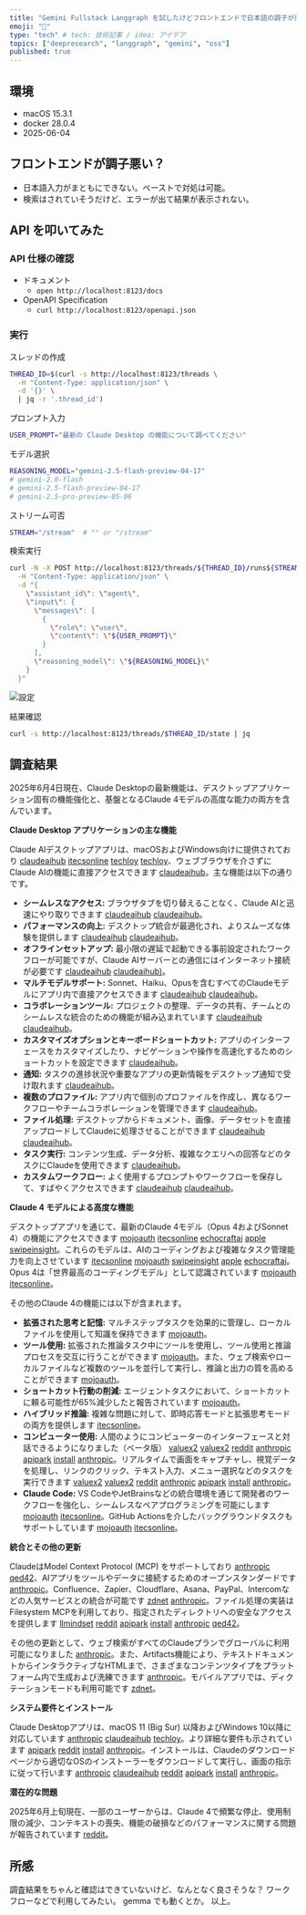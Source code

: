 ```yaml
---
title: "Gemini Fullstack Langgraph を試したけどフロントエンドで日本語の調子が悪いので API を叩いた"
emoji: "🤖"
type: "tech" # tech: 技術記事 / idea: アイデア
topics: ["deepresearch", "langgraph", "gemini", "oss"]
published: true
---
```


## 環境

- macOS 15.3.1
- docker 28.0.4
- 2025-06-04

## フロントエンドが調子悪い？

- 日本語入力がまともにできない。ペーストで対処は可能。  
- 検索はされていそうだけど、エラーが出て結果が表示されない。

## API を叩いてみた

### API 仕様の確認

- ドキュメント
    - `open http://localhost:8123/docs`
- OpenAPI Specification
    - `curl http://localhost:8123/openapi.json`

### 実行

スレッドの作成

```bash
THREAD_ID=$(curl -s http://localhost:8123/threads \
  -H "Content-Type: application/json" \
  -d '{}' \
  | jq -r '.thread_id')
```

プロンプト入力

```bash
USER_PROMPT="最新の Claude Desktop の機能について調べてください"
```

モデル選択

```bash
REASONING_MODEL="gemini-2.5-flash-preview-04-17"
# gemini-2.0-flash
# gemini-2.5-flash-preview-04-17
# gemini-2.5-pro-preview-05-06
```

ストリーム可否

```bash
STREAM="/stream"  # "" or "/stream"
```

検索実行

```bash
curl -N -X POST http://localhost:8123/threads/${THREAD_ID}/runs${STREAM} \
  -H "Content-Type: application/json" \
  -d "{
    \"assistant_id\": \"agent\",
    \"input\": {
      \"messages\": [
        {
          \"role\": \"user\",
          \"content\": \"${USER_PROMPT}\"
        }
      ],
      \"reasoning_model\": \"${REASONING_MODEL}\"
    }
  }"
```

![設定](/images/554d4a90f2dc83/deepresearch.gif)

結果確認

```bash
curl -s http://localhost:8123/threads/$THREAD_ID/state | jq
```

## 調査結果

2025年6月4日現在、Claude Desktopの最新機能は、デスクトップアプリケーション固有の機能強化と、基盤となるClaude 4モデルの高度な能力の両方を含んでいます。

**Claude Desktop アプリケーションの主な機能**

Claude AIデスクトップアプリは、macOSおよびWindows向けに提供されており [claudeaihub](https://vertexaisearch.cloud.google.com/grounding-api-redirect/AbF9wXGgG2015wt-Vmg2y--y5S1DJkHhx39A6IzK0UCRiZf8gjdMkfwu9p9lW56yttxlHnIMiYFyXEDfDTps2PrlooiDnfz532zuu08ajXtMrde-as7iiQOIZYsx2jCaf8Q_uoSj118pJv7MAeQ=) [itecsonline](https://vertexaisearch.cloud.google.com/grounding-api-redirect/AbF9wXGURdd_nAbEPggKDBa3AhF05W2pXZJn0Xoad5crAV9FMLx8YNuSxAql8Y1vWiPwRo04Y8ThbVd_jBVVPpiQ_rqVTNw5cfg-58cgCovtD02L1fn27aa644FYs3BsVS3DNSHYzwwi4G7NhgwPQZfiAWbrwjEFuBw-2lGGsHkTIh5mZDLXwQlCc8mONw0Y6d9RBNHsCYB9WRU=) [techloy](https://vertexaisearch.cloud.google.com/grounding-api-redirect/AbF9wXHyQzNHNIhBzZVBETWS53u1iHxrL-1M4LQzDLaMAPt2QuBmuYzmyY9VpKJaBfaOXjGcvFICBHVL6CLGXP29Em1RmhFpYsD_XRkHOzAOsVQlsDg4Lu6AdlYnLz_dvakyQAlJEClA0b6ogNIdaou1t3zWKCCKK3l2pHQ7pZaBRLCPl3W7w3iK2InC2jvd-JYItQ==) [techloy](https://vertexaisearch.cloud.google.com/grounding-api-redirect/AbF9wXHOLvhP0tSXnhrgDWYh66DuimlAdS69pgy7JA_miVY6IXyfLi4kQMgQ8DG7N_MWaNYI4bYxNUaKPGWHZfUjhSs5HI64Qc_ZB0wno8wgyN-z_K-ERX3Zzsk5MAKNzKTFZtn7XYhsbDxMI-nSQ-7CsnE5tzhdR-XXIdg=)、ウェブブラウザを介さずにClaude AIの機能に直接アクセスできます [claudeaihub](https://vertexaisearch.cloud.google.com/grounding-api-redirect/AbF9wXEYpjuQUOWg6Ai3QKjZsDqrtvYdgBl0lq3lRrxeRYaPnXXH48ZG-81FAbJEv2vg5tApwz64hDt_fDpF2UBZJzWQ1dN1zyOBls25vq2V77O75tS5hjts0Y7t1dqQw7BacQn2pI4i2WBrY7s=)。主な機能は以下の通りです。

*   **シームレスなアクセス:** ブラウザタブを切り替えることなく、Claude AIと迅速にやり取りできます [claudeaihub](https://vertexaisearch.cloud.google.com/grounding-api-redirect/AbF9wXEYpjuQUOWg6Ai3QKjZsDqrtvYdgBl0lq3lRrxeRYaPnXXH48ZG-81FAbJEv2vg5tApwz64hDt_fDpF2UBZJzWQ1dN1zyOBls25vq2V77O75tS5hjts0Y7t1dqQw7BacQn2pI4i2WBrY7s=) [claudeaihub](https://vertexaisearch.cloud.google.com/grounding-api-redirect/AbF9wXGgG2015wt-Vmg2y--y5S1DJkHhx39A6IzK0UCRiZf8gjdMkfwu9p9lW56yttxlHnIMiYFyXEDfDTps2PrlooiDnfz532zuu08ajXtMrde-as7iiQOIZYsx2jCaf8Q_uoSj118pJv7MAeQ=)。
*   **パフォーマンスの向上:** デスクトップ統合が最適化され、よりスムーズな体験を提供します [claudeaihub](https://vertexaisearch.cloud.google.com/grounding-api-redirect/AbF9wXEYpjuQUOWg6Ai3QKjZsDqrtvYdgBl0lq3lRrxeRYaPnXXH48ZG-81FAbJEv2vg5tApwz64hDt_fDpF2UBZJzWQ1dN1zyOBls25vq2V77O75tS5hjts0Y7t1dqQw7BacQn2pI4i2WBrY7s=) [claudeaihub](https://vertexaisearch.cloud.google.com/grounding-api-redirect/AbF9wXGgG2015wt-Vmg2y--y5S1DJkHhx39A6IzK0UCRiZf8gjdMkfwu9p9lW56yttxlHnIMiYFyXEDfDTps2PrlooiDnfz532zuu08ajXtMrde-as7iiQOIZYsx2jCaf8Q_uoSj118pJv7MAeQ=)。
*   **オフラインセットアップ:** 最小限の遅延で起動できる事前設定されたワークフローが可能ですが、Claude AIサーバーとの通信にはインターネット接続が必要です [claudeaihub](https://vertexaisearch.cloud.google.com/grounding-api-redirect/AbF9wXEYpjuQUOWg6Ai3QKjZsDqrtvYdgBl0lq3lRrxeRYaPnXXH48ZG-81FAbJEv2vg5tApwz64hDt_fDpF2UBZJzWQ1dN1zyOBls25vq2V77O75tS5hjts0Y7t1dqQw7BacQn2pI4i2WBrY7s=) [claudeaihub)](https://vertexaisearch.cloud.google.com/grounding-api-redirect/AbF9wXGgG2015wt-Vmg2y--y5S1DJkHhx39A6IzK0UCRiZf8gjdMkfwu9p9lW56yttxlHnIMiYFyXEDfDTps2PrlooiDnfz532zuu08ajXtMrde-as7iiQOIZYsx2jCaf8Q_uoSj118pJv7MAeQ=)。
*   **マルチモデルサポート:** Sonnet、Haiku、Opusを含むすべてのClaudeモデルにアプリ内で直接アクセスできます [claudeaihub](https://vertexaisearch.cloud.google.com/grounding-api-redirect/AbF9wXEYpjuQUOWg6Ai3QKjZsDqrtvYdgBl0lq3lRrxeRYaPnXXH48ZG-81FAbJEv2vg5tApwz64hDt_fDpF2UBZJzWQ1dN1zyOBls25vq2V77O75tS5hjts0Y7t1dqQw7BacQn2pI4i2WBrY7s=) [claudeaihub](https://vertexaisearch.cloud.google.com/grounding-api-redirect/AbF9wXGgG2015wt-Vmg2y--y5S1DJkHhx39A6IzK0UCRiZf8gjdMkfwu9p9lW56yttxlHnIMiYFyXEDfDTps2PrlooiDnfz532zuu08ajXtMrde-as7iiQOIZYsx2jCaf8Q_uoSj118pJv7MAeQ=)。
*   **コラボレーションツール:** プロジェクトの整理、データの共有、チームとのシームレスな統合のための機能が組み込まれています [claudeaihub](https://vertexaisearch.cloud.google.com/grounding-api-redirect/AbF9wXEYpjuQUOWg6Ai3QKjZsDqrtvYdgBl0lq3lRrxeRYaPnXXH48ZG-81FAbJEv2vg5tApwz64hDt_fDpF2UBZJzWQ1dN1zyOBls25vq2V77O75tS5hjts0Y7t1dqQw7BacQn2pI4i2WBrY7s=) [claudeaihub](https://vertexaisearch.cloud.google.com/grounding-api-redirect/AbF9wXGgG2015wt-Vmg2y--y5S1DJkHhx39A6IzK0UCRiZf8gjdMkfwu9p9lW56yttxlHnIMiYFyXEDfDTps2PrlooiDnfz532zuu08ajXtMrde-as7iiQOIZYsx2jCaf8Q_uoSj118pJv7MAeQ=)。
*   **カスタマイズオプションとキーボードショートカット:** アプリのインターフェースをカスタマイズしたり、ナビゲーションや操作を高速化するためのショートカットを設定できます [claudeaihub](https://vertexaisearch.cloud.google.com/grounding-api-redirect/AbF9wXEYpjuQUOWg6Ai3QKjZsDqrtvYdgBl0lq3lRrxeRYaPnXXH48ZG-81FAbJEv2vg5tApwz64hDt_fDpF2UBZJzWQ1dN1zyOBls25vq2V77O75tS5hjts0Y7t1dqQw7BacQn2pI4i2WBrY7s=)。
*   **通知:** タスクの進捗状況や重要なアプリの更新情報をデスクトップ通知で受け取れます [claudeaihub](https://vertexaisearch.cloud.google.com/grounding-api-redirect/AbF9wXEYpjuQUOWg6Ai3QKjZsDqrtvYdgBl0lq3lRrxeRYaPnXXH48ZG-81FAbJEv2vg5tApwz64hDt_fDpF2UBZJzWQ1dN1zyOBls25vq2V77O75tS5hjts0Y7t1dqQw7BacQn2pI4i2WBrY7s=)。
*   **複数のプロファイル:** アプリ内で個別のプロファイルを作成し、異なるワークフローやチームコラボレーションを管理できます [claudeaihub](https://vertexaisearch.cloud.google.com/grounding-api-redirect/AbF9wXEYpjuQUOWg6Ai3QKjZsDqrtvYdgBl0lq3lRrxeRYaPnXXH48ZG-81FAbJEv2vg5tApwz64hDt_fDpF2UBZJzWQ1dN1zyOBls25vq2V77O75tS5hjts0Y7t1dqQw7BacQn2pI4i2WBrY7s=)。
*   **ファイル処理:** デスクトップからドキュメント、画像、データセットを直接アップロードしてClaudeに処理させることができます [claudeaihub](https://vertexaisearch.cloud.google.com/grounding-api-redirect/AbF9wXEYpjuQUOWg6Ai3QKjZsDqrtvYdgBl0lq3lRrxeRYaPnXXH48ZG-81FAbJEv2vg5tApwz64hDt_fDpF2UBZJzWQ1dN1zyOBls25vq2V77O75tS5hjts0Y7t1dqQw7BacQn2pI4i2WBrY7s=) [claudeaihub](https://vertexaisearch.cloud.google.com/grounding-api-redirect/AbF9wXGgG2015wt-Vmg2y--y5S1DJkHhx39A6IzK0UCRiZf8gjdMkfwu9p9lW56yttxlHnIMiYFyXEDfDTps2PrlooiDnfz532zuu08ajXtMrde-as7iiQOIZYsx2jCaf8Q_uoSj118pJv7MAeQ=)。
*   **タスク実行:** コンテンツ生成、データ分析、複雑なクエリへの回答などのタスクにClaudeを使用できます [claudeaihub](https://vertexaisearch.cloud.google.com/grounding-api-redirect/AbF9wXEYpjuQUOWg6Ai3QKjZsDqrtvYdgBl0lq3lRrxeRYaPnXXH48ZG-81FAbJEv2vg5tApwz64hDt_fDpF2UBZJzWQ1dN1zyOBls25vq2V77O75tS5hjts0Y7t1dqQw7BacQn2pI4i2WBrY7s=)。
*   **カスタムワークフロー:** よく使用するプロンプトやワークフローを保存して、すばやくアクセスできます [claudeaihub](https://vertexaisearch.cloud.google.com/grounding-api-redirect/AbF9wXEYpjuQUOWg6Ai3QKjZsDqrtvYdgBl0lq3lRrxeRYaPnXXH48ZG-81FAbJEv2vg5tApwz64hDt_fDpF2UBZJzWQ1dN1zyOBls25vq2V77O75tS5hjts0Y7t1dqQw7BacQn2pI4i2WBrY7s=) [claudeaihub](https://vertexaisearch.cloud.google.com/grounding-api-redirect/AbF9wXGgG2015wt-Vmg2y--y5S1DJkHhx39A6IzK0UCRiZf8gjdMkfwu9p9lW56yttxlHnIMiYFyXEDfDTps2PrlooiDnfz532zuu08ajXtMrde-as7iiQOIZYsx2jCaf8Q_uoSj118pJv7MAeQ=)。

**Claude 4 モデルによる高度な機能**

デスクトップアプリを通じて、最新のClaude 4モデル（Opus 4およびSonnet 4）の機能にアクセスできます [mojoauth](https://vertexaisearch.cloud.google.com/grounding-api-redirect/AbF9wXGQUHkTL4nWIbAmWjgX8pHeo8mBnaOhKfI_ffl2_bKZTkGwIePF8EPoYBX26G5m5FWLnPvfYMkyQ40kreoDZ-e7GyEAv_4yC5E8u0GISxEEzOoV-gCjx2D_AHs6o6Im3_pBhc6G7KXfXtJjCDoGWVyrjH3QSHgXNGaefJIwIfHf1WitkE8A7IQr6g==) [itecsonline](https://vertexaisearch.cloud.google.com/grounding-api-redirect/AbF9wXGQfj3vf-SxJh1DuQuIHJhtTWv17uL7xHpxwlqmGGz5CyZbrjwZUGUeDUIKzCdhGLPljTi4GYUz6Xgh2dxL9D2DH7Xa7714dkR3_bFiwCulQ7CfgLyCAq8ri5QlYGkMInjIFISbYCljW1OAcA==) [echocraftai](https://vertexaisearch.cloud.google.com/grounding-api-redirect/AbF9wXHKmkzet7ucjCh0IglPnX7IVCtPwnjFLsS6m1qliuQymUMB-owPmkmTWfZDuBGfda4jtvqa11X-g5DGNUGqH8KYGh0U499S4G8xTEp1TRl0q0IPYjWmEBe-v_qk05uX2dYppGc9ZMqzX9WHZb95Rxk5eyq0lXQSCB99ndqO) [apple](https://vertexaisearch.cloud.google.com/grounding-api-redirect/AbF9wXGLMHqX3w3NnAMuwSoQiGN5uPXvbC20-oAFjVbKDQ4ZRWS1Dn9VChrXjkOBBLIAnaBPhqQqvG-zDcSRjgozdGxW5knHI3THKlyP-repmnEsbKSBNsYEmiOhBflyYkYipwAK831VjGmyb-7KWXh_Io6IVpvlPV0HrUz_) [swipeinsight](https://vertexaisearch.cloud.google.com/grounding-api-redirect/AbF9wXGDLfYhbgwBTELnqTWlA_1lY6xoFLDW7_wuRxRmOKJWmqXqUdtT7AIjnwBL0ArdYQknGkP4f_37KEbzU9L69JRSWODO7jTTBj9O19uiCUZVfMMXUVoxpSEFKjcPolNCbuYK8vOWSA==)。これらのモデルは、AIのコーディングおよび複雑なタスク管理能力を向上させています [itecsonline](https://vertexaisearch.cloud.google.com/grounding-api-redirect/AbF9wXGQfj3vf-SxJh1DuQuIHJhtTWv17uL7xHpxwlqmGGz5CyZbrjwZUGUeDUIKzCdhGLPljTi4GYUz6Xgh2dxL9D2DH7Xa7714dkR3_bFiwCulQ7CfgLyCAq8ri5QlYGkMInjIFISbYCljW1OAcA==) [mojoauth](https://vertexaisearch.cloud.google.com/grounding-api-redirect/AbF9wXGQUHkTL4nWIbAmWjgX8pHeo8mBnaOhKfI_ffl2_bKZTkGwIePF8EPoYBX26G5m5FWLnPvfYMkyQ40kreoDZ-e7GyEAv_4yC5E8u0GISxEEzOoV-gCjx2D_AHs6o6Im3_pBhc6G7KXfXtJjCDoGWVyrjH3QSHgXNGaefJIwIfHf1WitkE8A7IQr6g==) [swipeinsight](https://vertexaisearch.cloud.google.com/grounding-api-redirect/AbF9wXGDLfYhbgwBTELnqTWlA_1lY6xoFLDW7_wuRxRmOKJWmqXqUdtT7AIjnwBL0ArdYQknGkP4f_37KEbzU9L69JRSWODO7jTTBj9O19uiCUZVfMMXUVoxpSEFKjcPolNCbuYK8vOWSA==) [apple](https://vertexaisearch.cloud.google.com/grounding-api-redirect/AbF9wXGLMHqX3w3NnAMuwSoQiGN5uPXvbC20-oAFjVbKDQ4ZRWS1Dn9VChrXjkOBBLIAnaBPhqQqvG-zDcSRjgozdGxW5knHI3THKlyP-repmnEsbKSBNsYEmiOhBflyYkYipwAK831VjGmyb-7KWXh_Io6IVpvlPV0HrUz_) [echocraftai](https://vertexaisearch.cloud.google.com/grounding-api-redirect/AbF9wXHKmkzet7ucjCh0IglPnX7IVCtPwnjFLsS6m1qliuQymUMB-owPmkmTWfZDuBGfda4jtvqa11X-g5DGNUGqH8KYGh0U499S4G8xTEp1TRl0q0IPYjWmEBe-v_qk05uX2dYppGc9ZMqzX9WHZb95Rxk5eyq0lXQSCB99ndqO)。Opus 4は「世界最高のコーディングモデル」として認識されています [mojoauth](https://vertexaisearch.cloud.google.com/grounding-api-redirect/AbF9wXGQUHkTL4nWIbAmWjgX8pHeo8mBnaOhKfI_ffl2_bKZTkGwIePF8EPoYBX26G5m5FWLnPvfYMkyQ40kreoDZ-e7GyEAv_4yC5E8u0GISxEEzOoV-gCjx2D_AHs6o6Im3_pBhc6G7KXfXtJjCDoGWVyrjH3QSHgXNGaefJIwIfHf1WitkE8A7IQr6g==) [itecsonline](https://vertexaisearch.cloud.google.com/grounding-api-redirect/AbF9wXGQfj3vf-SxJh1DuQuIHJhtTWv17uL7xHpxwlqmGGz5CyZbrjwZUGUeDUIKzCdhGLPljTi4GYUz6Xgh2dxL9D2DH7Xa7714dkR3_bFiwCulQ7CfgLyCAq8ri5QlYGkMInjIFISbYCljW1OAcA==)。

その他のClaude 4の機能には以下が含まれます。

*   **拡張された思考と記憶:** マルチステップタスクを効果的に管理し、ローカルファイルを使用して知識を保持できます [mojoauth](https://vertexaisearch.cloud.google.com/grounding-api-redirect/AbF9wXGQUHkTL4nWIbAmWjgX8pHeo8mBnaOhKfI_ffl2_bKZTkGwIePF8EPoYBX26G5m5FWLnPvfYMkyQ40kreoDZ-e7GyEAv_4yC5E8u0GISxEEzOoV-gCjx2D_AHs6o6Im3_pBhc6G7KXfXtJjCDoGWVyrjH3QSHgXNGaefJIwIfHf1WitkE8A7IQr6g==)。
*   **ツール使用:** 拡張された推論タスク中にツールを使用し、ツール使用と推論プロセスを交互に行うことができます [mojoauth](https://vertexaisearch.cloud.google.com/grounding-api-redirect/AbF9wXGQUHkTL4nWIbAmWjgX8pHeo8mBnaOhKfI_ffl2_bKZTkGwIePF8EPoYBX26G5m5FWLnPvfYMkyQ40kreoDZ-e7GyEAv_4yC5E8u0GISxEEzOoV-gCjx2D_AHs6o6Im3_pBhc6G7KXfXtJjCDoGWVyrjH3QSHgXNGaefJIwIfHf1WitkE8A7IQr6g==)。また、ウェブ検索やローカルファイルなど複数のツールを並行して実行し、推論と出力の質を高めることができます [mojoauth](https://vertexaisearch.cloud.google.com/grounding-api-redirect/AbF9wXGQUHkTL4nWIbAmWjgX8pHeo8mBnaOhKfI_ffl2_bKZTkGwIePF8EPoYBX26G5m5FWLnPvfYMkyQ40kreoDZ-e7GyEAv_4yC5E8u0GISxEEzOoV-gCjx2D_AHs6o6Im3_pBhc6G7KXfXtJjCDoGWVyrjH3QSHgXNGaefJIwIfHf1WitkE8A7IQr6g==)。
*   **ショートカット行動の削減:** エージェントタスクにおいて、ショートカットに頼る可能性が65%減少したと報告されています [mojoauth](https://vertexaisearch.cloud.google.com/grounding-api-redirect/AbF9wXGQUHkTL4nWIbAmWjgX8pHeo8mBnaOhKfI_ffl2_bKZTkGwIePF8EPoYBX26G5m5FWLnPvfYMkyQ40kreoDZ-e7GyEAv_4yC5E8u0GISxEEzOoV-gCjx2D_AHs6o6Im3_pBhc6G7KXfXtJjCDoGWVyrjH3QSHgXNGaefJIwIfHf1WitkE8A7IQr6g==)。
*   **ハイブリッド推論:** 複雑な問題に対して、即時応答モードと拡張思考モードの両方を提供します [itecsonline](https://vertexaisearch.cloud.google.com/grounding-api-redirect/AbF9wXGQfj3vf-SxJh1DuQuIHJhtTWv17uL7xHpxwlqmGGz5CyZbrjwZUGUeDUIKzCdhGLPljTi4GYUz6Xgh2dxL9D2DH7Xa7714dkR3_bFiwCulQ7CfgLyCAq8ri5QlYGkMInjIFISbYCljW1OAcA==)。
*   **コンピューター使用:** 人間のようにコンピューターのインターフェースと対話できるようになりました（ベータ版） [valuex2](https://vertexaisearch.cloud.google.com/grounding-api-redirect/AbF9wXH4lWI7BwqFK1N3Sz0jq4OU2osjBLYUXf6r-W7F7Fz7ahUOOttcLiPxL5woPYwOYUQiLB5QWNGw8i16Yyey1-Jj14WFvZCTZi5WgpxqL7MJ3sbx29CHyTehriSkbQ8ZkisjbebWR2Ktr7pv8RyAKiZioB8_NuB2--k-dpgyxTAjXXXzvwXVzceH-A==) [valuex2](https://vertexaisearch.cloud.google.com/grounding-api-redirect/AbF9wXGgG2015wt-Vmg2y--y5S1DJkHhx39A6IzK0UCRiZf8gjdMkfwu9p9lW56yttxlHnIMiYFyXEDfDTps2PrlooiDnfz532zuu08ajXtMrde-as7iiQOIZYsx2jCaf8Q_uoSj118pJv7MAeQ=2) [reddit](https://vertexaisearch.cloud.google.com/grounding-api-redirect/AbF9wXEuXQlBm8eK6wzIgag99GOeiPqMGUGy6B0OEAzv2PsU2CRfHps4gqDIrjyLvT2TA_Qy4wsKBv12CDqmxq91TeGBMavUxgHcxy11OWivPpOqvbGblE5pQ_fZa6mGqm1jnUsDJhzU8Nkt3VfdlgAAAPv_odTmvswLufXok7ENSKOe3MSdMPWkMwg1S-lz2OF84ovLDFHrr_Y69Kde5Kw6P3Y=) [anthropic](https://vertexaisearch.cloud.google.com/grounding-api-redirect/AbF9wXGgG2015wt-Vmg2y--y5S1DJkHhx39A6IzK0UCRiZf8gjdMkfwu9p9lW56yttxlHnIMiYFyXEDfDTps2PrlooiDnfz532zuu08ajXtMrde-as7iiQOIZYsx2jCaf8Q_uoSj118pJv7MAeQ=0) [apipark](https://vertexaisearch.cloud.google.com/grounding-api-redirect/AbF9wXGpnC3onMgRV8nUiN1i8hS8kyv1LFPn4vPRjndHnyArLGCmcZzZ0gaS-rG828eKwlr_KqHF2NxPGbAqdwhzekXD7-4KdMxoq1O8cmdEI3XxOKjMYZTgVNiA8pXAR5QpCezpu3GLAYxiKZDjJEXyOWzQCR_QNNT8BiMVzVxYDs25V1rNUiFso2Mh6Gg05_hWEMyamy4MRPFSGsFQr9RCdmHwxQec-poskQ==) [install](https://vertexaisearch.cloud.google.com/grounding-api-redirect/AbF9wXE3DKFKw0uvrsFidg4rNO5VXak7xDpDw6_ueBtbXvSS-iAQ9c-FATgveXpekck5AOZTrblxfTfkxPkBEvRFlwUiSJzjNDKj2PfByU09HJIrgWGRJxIvk_0HZ8DmGvwxZ-OgX3DqZBFN1ZfHpg==) [anthropic](https://vertexaisearch.cloud.google.com/grounding-api-redirect/AbF9wXHoTUfU1X7PBC_aiKgE-J_CR-S7xgYpj5REU2X1BU7cqvrnsmRYqPZEYpeKPecQstQ19sxYQZDIZ1NQ1NbU9r900Av-AvfBM6xtXDSJ1bf2IpOe3ufabRm9dIUDcOfvUZBvM7w0j8UlXnSfi7GGgmbQS_k=)。リアルタイムで画面をキャプチャし、視覚データを処理し、リンクのクリック、テキスト入力、メニュー選択などのタスクを実行できます [valuex2](https://vertexaisearch.cloud.google.com/grounding-api-redirect/AbF9wXH4lWI7BwqFK1N3Sz0jq4OU2osjBLYUXf6r-W7F7Fz7ahUOOttcLiPxL5woPYwOYUQiLB5QWNGw8i16Yyey1-Jj14WFvZCTZi5WgpxqL7MJ3sbx29CHyTehriSkbQ8ZkisjbebWR2Ktr7pv8RyAKiZioB8_NuB2--k-dpgyxTAjXXXzvwXVzceH-A==) [valuex2](https://vertexaisearch.cloud.google.com/grounding-api-redirect/AbF9wXGgG2015wt-Vmg2y--y5S1DJkHhx39A6IzK0UCRiZf8gjdMkfwu9p9lW56yttxlHnIMiYFyXEDfDTps2PrlooiDnfz532zuu08ajXtMrde-as7iiQOIZYsx2jCaf8Q_uoSj118pJv7MAeQ=2) [reddit](https://vertexaisearch.cloud.google.com/grounding-api-redirect/AbF9wXEuXQlBm8eK6wzIgag99GOeiPqMGUGy6B0OEAzv2PsU2CRfHps4gqDIrjyLvT2TA_Qy4wsKBv12CDqmxq91TeGBMavUxgHcxy11OWivPpOqvbGblE5pQ_fZa6mGqm1jnUsDJhzU8Nkt3VfdlgAAAPv_odTmvswLufXok7ENSKOe3MSdMPWkMwg1S-lz2OF84ovLDFHrr_Y69Kde5Kw6P3Y=) [anthropic](https://vertexaisearch.cloud.google.com/grounding-api-redirect/AbF9wXGgG2015wt-Vmg2y--y5S1DJkHhx39A6IzK0UCRiZf8gjdMkfwu9p9lW56yttxlHnIMiYFyXEDfDTps2PrlooiDnfz532zuu08ajXtMrde-as7iiQOIZYsx2jCaf8Q_uoSj118pJv7MAeQ=0) [apipark](https://vertexaisearch.cloud.google.com/grounding-api-redirect/AbF9wXGpnC3onMgRV8nUiN1i8hS8kyv1LFPn4vPRjndHnyArLGCmcZzZ0gaS-rG828eKwlr_KqHF2NxPGbAqdwhzekXD7-4KdMxoq1O8cmdEI3XxOKjMYZTgVNiA8pXAR5QpCezpu3GLAYxiKZDjJEXyOWzQCR_QNNT8BiMVzVxYDs25V1rNUiFso2Mh6Gg05_hWEMyamy4MRPFSGsFQr9RCdmHwxQec-poskQ==) [install](https://vertexaisearch.cloud.google.com/grounding-api-redirect/AbF9wXE3DKFKw0uvrsFidg4rNO5VXak7xDpDw6_ueBtbXvSS-iAQ9c-FATgveXpekck5AOZTrblxfTfkxPkBEvRFlwUiSJzjNDKj2PfByU09HJIrgWGRJxIvk_0HZ8DmGvwxZ-OgX3DqZBFN1ZfHpg==) [anthropic](https://vertexaisearch.cloud.google.com/grounding-api-redirect/AbF9wXHoTUfU1X7PBC_aiKgE-J_CR-S7xgYpj5REU2X1BU7cqvrnsmRYqPZEYpeKPecQstQ19sxYQZDIZ1NQ1NbU9r900Av-AvfBM6xtXDSJ1bf2IpOe3ufabRm9dIUDcOfvUZBvM7w0j8UlXnSfi7GGgmbQS_k=)。
*   **Claude Code:** VS CodeやJetBrainsなどの統合環境を通じて開発者のワークフローを強化し、シームレスなペアプログラミングを可能にします [mojoauth](https://vertexaisearch.cloud.google.com/grounding-api-redirect/AbF9wXGQUHkTL4nWIbAmWjgX8pHeo8mBnaOhKfI_ffl2_bKZTkGwIePF8EPoYBX26G5m5FWLnPvfYMkyQ40kreoDZ-e7GyEAv_4yC5E8u0GISxEEzOoV-gCjx2D_AHs6o6Im3_pBhc6G7KXfXtJjCDoGWVyrjH3QSHgXNGaefJIwIfHf1WitkE8A7IQr6g==) [itecsonline](https://vertexaisearch.cloud.google.com/grounding-api-redirect/AbF9wXGQfj3vf-SxJh1DuQuIHJhtTWv17uL7xHpxwlqmGGz5CyZbrjwZUGUeDUIKzCdhGLPljTi4GYUz6Xgh2dxL9D2DH7Xa7714dkR3_bFiwCulQ7CfgLyCAq8ri5QlYGkMInjIFISbYCljW1OAcA==)。GitHub Actionsを介したバックグラウンドタスクもサポートしています [mojoauth](https://vertexaisearch.cloud.google.com/grounding-api-redirect/AbF9wXGQUHkTL4nWIbAmWjgX8pHeo8mBnaOhKfI_ffl2_bKZTkGwIePF8EPoYBX26G5m5FWLnPvfYMkyQ40kreoDZ-e7GyEAv_4yC5E8u0GISxEEzOoV-gCjx2D_AHs6o6Im3_pBhc6G7KXfXtJjCDoGWVyrjH3QSHgXNGaefJIwIfHf1WitkE8A7IQr6g==) [itecsonline](https://vertexaisearch.cloud.google.com/grounding-api-redirect/AbF9wXGQfj3vf-SxJh1DuQuIHJhtTWv17uL7xHpxwlqmGGz5CyZbrjwZUGUeDUIKzCdhGLPljTi4GYUz6Xgh2dxL9D2DH7Xa7714dkR3_bFiwCulQ7CfgLyCAq8ri5QlYGkMInjIFISbYCljW1OAcA==)。

**統合とその他の更新**

ClaudeはModel Context Protocol (MCP) をサポートしており [anthropic](https://vertexaisearch.cloud.google.com/grounding-api-redirect/AbF9wXGBWRG4FEMzeMUUE3Q02c8XDI49d_1W5Z_MMSZaYpZYK1_Ne8JV4nF6azaegj5CaPF6CosvpurUwq25GvXRV2hONSPsSI73-KjF7jSR4smOB-RdFGzDf2CPS3DqWkxLrVTTZ74DNBq1ckwTeLR9pBxJ35mdXiq4B69MG7MYY5TtKuIwCz-hBmSH6cVux6TjdiA3bHulafJQ7A5LAnRcUHVt6dv7hJXScx52PCoS_a_IF95tpVY1IoIvET5oEZoRQ-cN1ZjB4lU94r1XmjR9Kvn_gLKj_BRhyksVZ9JDbb58T0Vb7IgCo_WyI24T8ekhCyXlG0Rbi2JjpG_wbljMsRlRLZkG9_1rV-40PpOASKJBqYZjW2Y=) [qed42](https://vertexaisearch.cloud.google.com/grounding-api-redirect/AbF9wXFGDKNtpxcPEdoKrlPtKrXnCciNNOnr5BDwDdlcUiE9o_jQmph2jYkHmfVo40X75XY548bGcw865GomZQJwbkiQwKMAhERY8I-HLsvoBURFZdGQceUKNEF-xuU0eSYj5KthOBnm-iAf_-9qd_kcG3ULbDXzJmHQ7i6n2aJvCWmIXy6qybWRw4ADIgDuwPc=)、AIアプリをツールやデータに接続するためのオープンスタンダードです [anthropic](https://vertexaisearch.cloud.google.com/grounding-api-redirect/AbF9wXGBWRG4FEMzeMUUE3Q02c8XDI49d_1W5Z_MMSZaYpZYK1_Ne8JV4nF6azaegj5CaPF6CosvpurUwq25GvXRV2hONSPsSI73-KjF7jSR4smOB-RdFGzDf2CPS3DqWkxLrVTTZ74DNBq1ckwTeLR9pBxJ35mdXiq4B69MG7MYY5TtKuIwCz-hBmSH6cVux6TjdiA3bHulafJQ7A5LAnRcUHVt6dv7hJXScx52PCoS_a_IF95tpVY1IoIvET5oEZoRQ-cN1ZjB4lU94r1XmjR9Kvn_gLKj_BRhyksVZ9JDbb58T0Vb7IgCo_WyI24T8ekhCyXlG0Rbi2JjpG_wbljMsRlRLZkG9_1rV-40PpOASKJBqYZjW2Y=)。Confluence、Zapier、Cloudflare、Asana、PayPal、Intercomなどの人気サービスとの統合が可能です [zdnet](https://vertexaisearch.cloud.google.com/grounding-api-redirect/AbF9wXEa1AtNSW5granq41WdLz3q0Ey-NyhoFTGYFmyBv-Lc34SqY72JRZE8Rx6YrIRW5AvaW5FD29zEbXPwQaixLXOu5rbIgwg4wV3VdfrjtIDSm-C8ySedSWSkhNmhp6NkSlsaPuWyIqlB5OoikjEOvafVW326UiZ8wT0F0XVOZSPnCmEe0tuE5rxAvxGqpT-OPuEWez_xBl08ZAzeEwwPlSX9RUeP) [anthropic](https://vertexaisearch.cloud.google.com/grounding-api-redirect/AbF9wXGBWRG4FEMzeMUUE3Q02c8XDI49d_1W5Z_MMSZaYpZYK1_Ne8JV4nF6azaegj5CaPF6CosvpurUwq25GvXRV2hONSPsSI73-KjF7jSR4smOB-RdFGzDf2CPS3DqWkxLrVTTZ74DNBq1ckwTeLR9pBxJ35mdXiq4B69MG7MYY5TtKuIwCz-hBmSH6cVux6TjdiA3bHulafJQ7A5LAnRcUHVt6dv7hJXScx52PCoS_a_IF95tpVY1IoIvET5oEZoRQ-cN1ZjB4lU94r1XmjR9Kvn_gLKj_BRhyksVZ9JDbb58T0Vb7IgCo_WyI24T8ekhCyXlG0Rbi2JjpG_wbljMsRlRLZkG9_1rV-40PpOASKJBqYZjW2Y=)。ファイル処理の実装はFilesystem MCPを利用しており、指定されたディレクトリへの安全なアクセスを提供します [llmindset](https://vertexaisearch.cloud.google.com/grounding-api-redirect/AbF9wXGgG2015wt-Vmg2y--y5S1DJkHhx39A6IzK0UCRiZf8gjdMkfwu9p9lW56yttxlHnIMiYFyXEDfDTps2PrlooiDnfz532zuu08ajXtMrde-as7iiQOIZYsx2jCaf8Q_uoSj118pJv7MAeQ=1) [reddit](https://vertexaisearch.cloud.google.com/grounding-api-redirect/AbF9wXEuXQlBm8eK6wzIgag99GOeiPqMGUGy6B0OEAzv2PsU2CRfHps4gqDIrjyLvT2TA_Qy4wsKBv12CDqmxq91TeGBMavUxgHcxy11OWivPpOqvbGblE5pQ_fZa6mGqm1jnUsDJhzU8Nkt3VfdlgAAAPv_odTmvswLufXok7ENSKOe3MSdMPWkMwg1S-lz2OF84ovLDFHrr_Y69Kde5Kw6P3Y=) [apipark](https://vertexaisearch.cloud.google.com/grounding-api-redirect/AbF9wXGpnC3onMgRV8nUiN1i8hS8kyv1LFPn4vPRjndHnyArLGCmcZzZ0gaS-rG828eKwlr_KqHF2NxPGbAqdwhzekXD7-4KdMxoq1O8cmdEI3XxOKjMYZTgVNiA8pXAR5QpCezpu3GLAYxiKZDjJEXyOWzQCR_QNNT8BiMVzVxYDs25V1rNUiFso2Mh6Gg05_hWEMyamy4MRPFSGsFQr9RCdmHwxQec-poskQ==) [install](https://vertexaisearch.cloud.google.com/grounding-api-redirect/AbF9wXE3DKFKw0uvrsFidg4rNO5VXak7xDpDw6_ueBtbXvSS-iAQ9c-FATgveXpekck5AOZTrblxfTfkxPkBEvRFlwUiSJzjNDKj2PfByU09HJIrgWGRJxIvk_0HZ8DmGvwxZ-OgX3DqZBFN1ZfHpg==) [anthropic](https://vertexaisearch.cloud.google.com/grounding-api-redirect/AbF9wXHoTUfU1X7PBC_aiKgE-J_CR-S7xgYpj5REU2X1BU7cqvrnsmRYqPZEYpeKPecQstQ19sxYQZDIZ1NQ1NbU9r900Av-AvfBM6xtXDSJ1bf2IpOe3ufabRm9dIUDcOfvUZBvM7w0j8UlXnSfi7GGgmbQS_k=) [qed42](https://vertexaisearch.cloud.google.com/grounding-api-redirect/AbF9wXFGDKNtpxcPEdoKrlPtKrXnCciNNOnr5BDwDdlcUiE9o_jQmph2jYkHmfVo40X75XY548bGcw865GomZQJwbkiQwKMAhERY8I-HLsvoBURFZdGQceUKNEF-xuU0eSYj5KthOBnm-iAf_-9qd_kcG3ULbDXzJmHQ7i6n2aJvCWmIXy6qybWRw4ADIgDuwPc=)。

その他の更新として、ウェブ検索がすべてのClaudeプランでグローバルに利用可能になりました [anthropic](https://vertexaisearch.cloud.google.com/grounding-api-redirect/AbF9wXGBWRG4FEMzeMUUE3Q02c8XDI49d_1W5Z_MMSZaYpZYK1_Ne8JV4nF6azaegj5CaPF6CosvpurUwq25GvXRV2hONSPsSI73-KjF7jSR4smOB-RdFGzDf2CPS3DqWkxLrVTTZ74DNBq1ckwTeLR9pBxJ35mdXiq4B69MG7MYY5TtKuIwCz-hBmSH6cVux6TjdiA3bHulafJQ7A5LAnRcUHVt6dv7hJXScx52PCoS_a_IF95tpVY1IoIvET5oEZoRQ-cN1ZjB4lU94r1XmjR9Kvn_gLKj_BRhyksVZ9JDbb58T0Vb7IgCo_WyI24T8ekhCyXlG0Rbi2JjpG_wbljMsRlRLZkG9_1rV-40PpOASKJBqYZjW2Y=)。また、Artifacts機能により、テキストドキュメントからインタラクティブなHTMLまで、さまざまなコンテンツタイプをプラットフォーム内で生成および洗練できます [anthropic](https://vertexaisearch.cloud.google.com/grounding-api-redirect/AbF9wXFLg5JTBdpzmLIJfzy6WYkD4YWVka8_qy-mYyv04GX1ulh9T_FSVL9pQSOLNyVIOtD1_rGSlN4mLYEye9NiIbzADdVl4bw306qNtbXkBjFhFT1qbEfOAt73FVCZXCZhIEFK1dTJ-yttqVk_Sto9XoP7EnI=)。モバイルアプリでは、ディクテーションモードも利用可能です [zdnet](https://vertexaisearch.cloud.google.com/grounding-api-redirect/AbF9wXEa1AtNSW5granq41WdLz3q0Ey-NyhoFTGYFmyBv-Lc34SqY72JRZE8Rx6YrIRW5AvaW5FD29zEbXPwQaixLXOu5rbIgwg4wV3VdfrjtIDSm-C8ySedSWSkhNmhp6NkSlsaPuWyIqlB5OoikjEOvafVW326UiZ8wT0F0XVOZSPnCmEe0tuE5rxAvxGqpT-OPuEWez_xBl08ZAzeEwwPlSX9RUeP)。

**システム要件とインストール**

Claude Desktopアプリは、macOS 11 (Big Sur) 以降およびWindows 10以降に対応しています [anthropic](https://vertexaisearch.cloud.google.com/grounding-api-redirect/AbF9wXEsUlQPKd2dt9Wdg1T-pcncGtqj5fCfT2P1oOOXG4q8ODbQN-szNXa_cl0ZCc8PMJyH1iioCt2dYok4fRmJQsTjomlkxEvPeshogBjC9QOj64_5u0HKB7Ea6LYE5C-VZIU10ve7G_xL4u5dRzQq93QkAcAVySqaYhoy28ieI7MXWSNVq_N-6EfEj8YP) [claudeaihub](https://vertexaisearch.cloud.google.com/grounding-api-redirect/AbF9wXGgG2015wt-Vmg2y--y5S1DJkHhx39A6IzK0UCRiZf8gjdMkfwu9p9lW56yttxlHnIMiYFyXEDfDTps2PrlooiDnfz532zuu08ajXtMrde-as7iiQOIZYsx2jCaf8Q_uoSj118pJv7MAeQ=) [techloy](https://vertexaisearch.cloud.google.com/grounding-api-redirect/AbF9wXHOLvhP0tSXnhrgDWYh66DuimlAdS69pgy7JA_miVY6IXyfLi4kQMgQ8DG7N_MWaNYI4bYxNUaKPGWHZfUjhSs5HI64Qc_ZB0wno8wgyN-z_K-ERX3Zzsk5MAKNzKTFZtn7XYhsbDxMI-nSQ-7CsnE5tzhdR-XXIdg=)。より詳細な要件も示されています [apipark](https://vertexaisearch.cloud.google.com/grounding-api-redirect/AbF9wXGpnC3onMgRV8nUiN1i8hS8kyv1LFPn4vPRjndHnyArLGCmcZzZ0gaS-rG828eKwlr_KqHF2NxPGbAqdwhzekXD7-4KdMxoq1O8cmdEI3XxOKjMYZTgVNiA8pXAR5QpCezpu3GLAYxiKZDjJEXyOWzQCR_QNNT8BiMVzVxYDs25V1rNUiFso2Mh6Gg05_hWEMyamy4MRPFSGsFQr9RCdmHwxQec-poskQ==) [reddit](https://vertexaisearch.cloud.google.com/grounding-api-redirect/AbF9wXEuXQlBm8eK6wzIgag99GOeiPqMGUGy6B0OEAzv2PsU2CRfHps4gqDIrjyLvT2TA_Qy4wsKBv12CDqmxq91TeGBMavUxgHcxy11OWivPpOqvbGblE5pQ_fZa6mGqm1jnUsDJhzU8Nkt3VfdlgAAAPv_odTmvswLufXok7ENSKOe3MSdMPWkMwg1S-lz2OF84ovLDFHrr_Y69Kde5Kw6P3Y=) [install](https://vertexaisearch.cloud.google.com/grounding-api-redirect/AbF9wXE3DKFKw0uvrsFidg4rNO5VXak7xDpDw6_ueBtbXvSS-iAQ9c-FATgveXpekck5AOZTrblxfTfkxPkBEvRFlwUiSJzjNDKj2PfByU09HJIrgWGRJxIvk_0HZ8DmGvwxZ-OgX3DqZBFN1ZfHpg==) [anthropic](https://vertexaisearch.cloud.google.com/grounding-api-redirect/AbF9wXHoTUfU1X7PBC_aiKgE-J_CR-S7xgYpj5REU2X1BU7cqvrnsmRYqPZEYpeKPecQstQ19sxYQZDIZ1NQ1NbU9r900Av-AvfBM6xtXDSJ1bf2IpOe3ufabRm9dIUDcOfvUZBvM7w0j8UlXnSfi7GGgmbQS_k=)。インストールは、Claudeのダウンロードページから適切なOSのインストーラーをダウンロードして実行し、画面の指示に従って行います [anthropic](https://vertexaisearch.cloud.google.com/grounding-api-redirect/AbF9wXEsUlQPKd2dt9Wdg1T-pcncGtqj5fCfT2P1oOOXG4q8ODbQN-szNXa_cl0ZCc8PMJyH1iioCt2dYok4fRmJQsTjomlkxEvPeshogBjC9QOj64_5u0HKB7Ea6LYE5C-VZIU10ve7G_xL4u5dRzQq93QkAcAVySqaYhoy28ieI7MXWSNVq_N-6EfEj8YP) [claudeaihub](https://vertexaisearch.cloud.google.com/grounding-api-redirect/AbF9wXGgG2015wt-Vmg2y--y5S1DJkHhx39A6IzK0UCRiZf8gjdMkfwu9p9lW56yttxlHnIMiYFyXEDfDTps2PrlooiDnfz532zuu08ajXtMrde-as7iiQOIZYsx2jCaf8Q_uoSj118pJv7MAeQ=) [reddit](https://vertexaisearch.cloud.google.com/grounding-api-redirect/AbF9wXEuXQlBm8eK6wzIgag99GOeiPqMGUGy6B0OEAzv2PsU2CRfHps4gqDIrjyLvT2TA_Qy4wsKBv12CDqmxq91TeGBMavUxgHcxy11OWivPpOqvbGblE5pQ_fZa6mGqm1jnUsDJhzU8Nkt3VfdlgAAAPv_odTmvswLufXok7ENSKOe3MSdMPWkMwg1S-lz2OF84ovLDFHrr_Y69Kde5Kw6P3Y=) [apipark](https://vertexaisearch.cloud.google.com/grounding-api-redirect/AbF9wXGpnC3onMgRV8nUiN1i8hS8kyv1LFPn4vPRjndHnyArLGCmcZzZ0gaS-rG828eKwlr_KqHF2NxPGbAqdwhzekXD7-4KdMxoq1O8cmdEI3XxOKjMYZTgVNiA8pXAR5QpCezpu3GLAYxiKZDjJEXyOWzQCR_QNNT8BiMVzVxYDs25V1rNUiFso2Mh6Gg05_hWEMyamy4MRPFSGsFQr9RCdmHwxQec-poskQ==) [install](https://vertexaisearch.cloud.google.com/grounding-api-redirect/AbF9wXE3DKFKw0uvrsFidg4rNO5VXak7xDpDw6_ueBtbXvSS-iAQ9c-FATgveXpekck5AOZTrblxfTfkxPkBEvRFlwUiSJzjNDKj2PfByU09HJIrgWGRJxIvk_0HZ8DmGvwxZ-OgX3DqZBFN1ZfHpg==) [anthropic](https://vertexaisearch.cloud.google.com/grounding-api-redirect/AbF9wXHoTUfU1X7PBC_aiKgE-J_CR-S7xgYpj5REU2X1BU7cqvrnsmRYqPZEYpeKPecQstQ19sxYQZDIZ1NQ1NbU9r900Av-AvfBM6xtXDSJ1bf2IpOe3ufabRm9dIUDcOfvUZBvM7w0j8UlXnSfi7GGgmbQS_k=)。

**潜在的な問題**

2025年6月上旬現在、一部のユーザーからは、Claude 4で頻繁な停止、使用制限の減少、コンテキストの喪失、機能の破損などのパフォーマンスに関する問題が報告されています [reddit](https://vertexaisearch.cloud.google.com/grounding-api-redirect/AbF9wXGQfj3vf-SxJh1DuQuIHJhtTWv17uL7xHpxwlqmGGz5CyZbrjwZUGUeDUIKzCdhGLPljTi4GYUz6Xgh2dxL9D2DH7Xa7714dkR3_bFiwCulQ7CfgLyCAq8ri5QlYGkMInjIFISbYCljW1OAcA==0)。

## 所感

調査結果をちゃんと確認はできていないけど、なんとなく良さそうな？
ワークフローなどで利用してみたい。
gemma でも動くとか。
以上。
